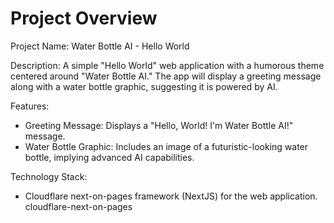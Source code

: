 # Project Overview

Project Name: Water Bottle AI - Hello World

Description: A simple "Hello World" web application with a humorous theme centered around "Water Bottle AI." The app will display a greeting message along with a water bottle graphic, suggesting it is powered by AI.

Features:
*   Greeting Message: Displays a "Hello, World! I'm Water Bottle AI!" message.
*   Water Bottle Graphic: Includes an image of a futuristic-looking water bottle, implying advanced AI capabilities.

Technology Stack:
*   Cloudflare next-on-pages framework (NextJS) for the web application.
    <stack>cloudflare-next-on-pages</stack>